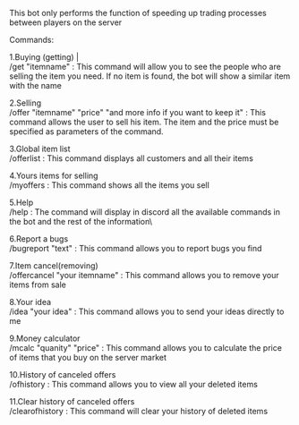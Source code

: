 This bot only performs the function of speeding up trading processes between players on the server 

Commands:

1.Buying (getting) |   
/get "itemname" : This command will allow you to see the people who are selling the item you need. If no item is found, the bot will show a similar item with the name
  
2.Selling   
/offer "itemname" "price" "and more info if you want to keep it" : This command allows the user to sell his item. The item and the price must be specified as parameters of the command.
 
3.Global item list   
/offerlist : This command displays all customers and all their items
  
4.Yours items for selling   
/myoffers : This command shows all the items you sell
  
5.Help   
/help : The command will display in discord all the available commands in the bot and the rest of the information\

6.Report a bugs   
/bugreport "text" : This command allows you to report bugs you find

7.Item cancel(removing)   
/offercancel "your itemname" : This command allows you to remove your items from sale

8.Your idea   
/idea "your idea" : This command allows you to send your ideas directly to me

9.Money calculator   
/mcalc "quanity" "price" : This command allows you to calculate the price of items that you buy on the server market

10.History of canceled offers   
/ofhistory : This command allows you to view all your deleted items

11.Clear history of canceled offers   
/clearofhistory : This command will clear your history of deleted items

